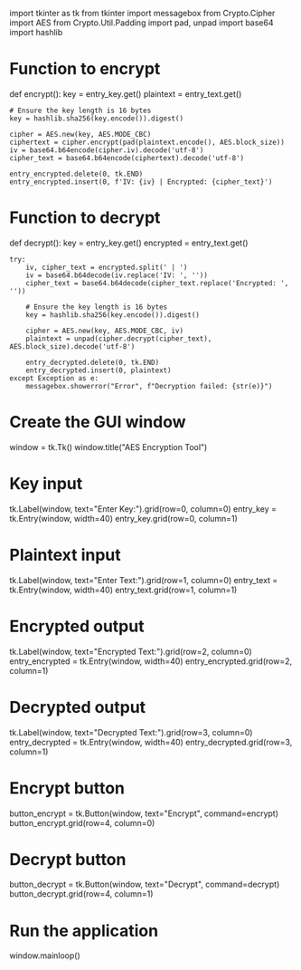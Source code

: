 import tkinter as tk
from tkinter import messagebox
from Crypto.Cipher import AES
from Crypto.Util.Padding import pad, unpad
import base64
import hashlib

# Function to encrypt
def encrypt():
    key = entry_key.get()
    plaintext = entry_text.get()

    # Ensure the key length is 16 bytes
    key = hashlib.sha256(key.encode()).digest()

    cipher = AES.new(key, AES.MODE_CBC)
    ciphertext = cipher.encrypt(pad(plaintext.encode(), AES.block_size))
    iv = base64.b64encode(cipher.iv).decode('utf-8')
    cipher_text = base64.b64encode(ciphertext).decode('utf-8')

    entry_encrypted.delete(0, tk.END)
    entry_encrypted.insert(0, f'IV: {iv} | Encrypted: {cipher_text}')

# Function to decrypt
def decrypt():
    key = entry_key.get()
    encrypted = entry_text.get()

    try:
        iv, cipher_text = encrypted.split(' | ')
        iv = base64.b64decode(iv.replace('IV: ', ''))
        cipher_text = base64.b64decode(cipher_text.replace('Encrypted: ', ''))

        # Ensure the key length is 16 bytes
        key = hashlib.sha256(key.encode()).digest()

        cipher = AES.new(key, AES.MODE_CBC, iv)
        plaintext = unpad(cipher.decrypt(cipher_text), AES.block_size).decode('utf-8')

        entry_decrypted.delete(0, tk.END)
        entry_decrypted.insert(0, plaintext)
    except Exception as e:
        messagebox.showerror("Error", f"Decryption failed: {str(e)}")

# Create the GUI window
window = tk.Tk()
window.title("AES Encryption Tool")

# Key input
tk.Label(window, text="Enter Key:").grid(row=0, column=0)
entry_key = tk.Entry(window, width=40)
entry_key.grid(row=0, column=1)

# Plaintext input
tk.Label(window, text="Enter Text:").grid(row=1, column=0)
entry_text = tk.Entry(window, width=40)
entry_text.grid(row=1, column=1)

# Encrypted output
tk.Label(window, text="Encrypted Text:").grid(row=2, column=0)
entry_encrypted = tk.Entry(window, width=40)
entry_encrypted.grid(row=2, column=1)

# Decrypted output
tk.Label(window, text="Decrypted Text:").grid(row=3, column=0)
entry_decrypted = tk.Entry(window, width=40)
entry_decrypted.grid(row=3, column=1)

# Encrypt button
button_encrypt = tk.Button(window, text="Encrypt", command=encrypt)
button_encrypt.grid(row=4, column=0)

# Decrypt button
button_decrypt = tk.Button(window, text="Decrypt", command=decrypt)
button_decrypt.grid(row=4, column=1)

# Run the application
window.mainloop()
